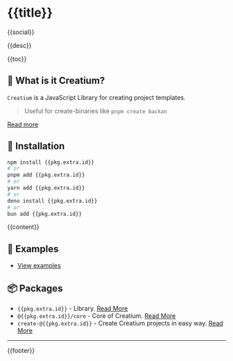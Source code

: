 # {{title}}

{{social}}

{{desc}}

{{toc}}

## 🤔 What is it Creatium?

`Creatium` is a JavaScript Library for creating project templates.

> Useful for create-binaries like `pnpm create backan`

[Read more]({{pkg.extra.libraryUrl}})

## 🔑 Installation

```bash
npm install {{pkg.extra.id}}
# or 
pnpm add {{pkg.extra.id}}
# or 
yarn add {{pkg.extra.id}}
# or 
deno install {{pkg.extra.id}}
# or 
bun add {{pkg.extra.id}}
```

{{content}}

## 📝 Examples

- [View examples]({{pkg.repository.url}}/tree/main/packages/core/examples)

## 📦 Packages

- `{{pkg.extra.id}}` - Library. [Read More]({{pkg.repository.url}}/tree/main/packages/lib)
- `@{{pkg.extra.id}}/core` - Core of Creatium. [Read More]({{pkg.repository.url}}/tree/main/packages/core)
- `create-@{{pkg.extra.id}}` - Create Creatium projects in easy way. [Read More]({{pkg.repository.url}}/tree/main/packages/create)

***

{{footer}}

